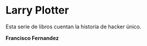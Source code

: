 # Larry Plotter

Esta serie de libros cuentan la historia de hacker único.

**Francisco Fernandez**

